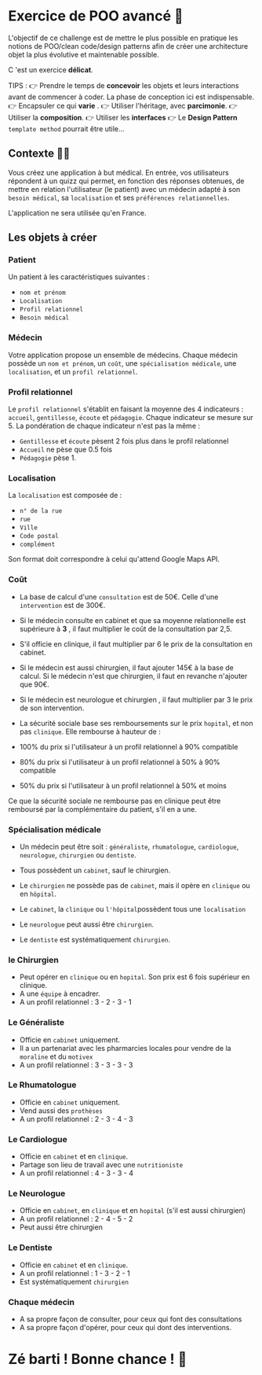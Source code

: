 # Exercice de POO avancé 🤯

L'objectif de ce challenge est de mettre le plus possible en pratique les notions de POO/clean code/design patterns afin de créer une architecture objet la plus évolutive et maintenable possible.

C 'est un exercice **délicat**.


TIPS :
👉 Prendre le temps de **concevoir** les objets et leurs interactions avant de commencer à coder. La phase de conception ici est indispensable.
👉 Encapsuler ce qui **varie** .
👉 Utiliser l'héritage, avec **parcimonie**.
👉 Utiliser la **composition**.
👉 Utiliser les **interfaces**
👉 Le **Design Pattern** `template method`  pourrait être utile...


## Contexte 👨‍⚕️

Vous créez une application à but médical. En entrée, vos utilisateurs répondent à un quizz qui permet, en fonction des réponses obtenues, de mettre en relation l'utilisateur (le patient) avec un médecin adapté à son `besoin médical`, sa `localisation` et ses `préférences relationnelles`.

L'application ne sera utilisée qu'en France.



## Les objets à créer

### Patient
Un patient à les caractéristiques suivantes :
* `nom et prénom`
* `Localisation`
* `Profil relationnel`
* `Besoin médical`


### Médecin

Votre application propose un ensemble de médecins. Chaque médecin possède un `nom et prénom`, un `coût`, une `spécialisation médicale`, une `localisation`, et un `profil relationnel`.




### Profil relationnel

Le `profil relationnel` s'établit en  faisant la moyenne des 4 indicateurs : `accueil`, `gentillesse`, `écoute` et `pédagogie`. Chaque indicateur se mesure sur 5. La pondération de chaque indicateur n'est pas la même :
* `Gentillesse` et `écoute` pèsent 2 fois plus dans le profil relationnel
* `Accueil` ne pèse que 0.5 fois
* `Pédagogie` pèse 1.




### Localisation

La `localisation` est composée de :
*  `n° de la rue`
* `rue`
* `Ville`
*  `Code postal`
*  `complément`

Son format doit correspondre à celui qu'attend Google Maps API.



### Coût

* La base de calcul d'une `consultation` est de 50€. Celle d'une `intervention` est de 300€.

* Si le médecin consulte en cabinet et que sa moyenne relationnelle est supérieure à **3** , il faut multiplier le coût de la consultation par 2,5.

* S'il officie en clinique, il faut multiplier par 6 le prix de la consultation en cabinet.

* Si le médecin est aussi chirurgien, il faut ajouter 145€ à la base de calcul. Si le médecin n'est que chirurgien, il faut en revanche n'ajouter que 90€.

* Si le médecin est neurologue et chirurgien , il faut multiplier par 3 le prix de son intervention.

* La sécurité sociale base ses remboursements sur le prix `hopital`, et non pas `clinique`. Elle rembourse à hauteur de :

* 100% du prix si l'utilisateur à un profil relationnel à 90% compatible

* 80% du prix si l'utilisateur à un profil relationnel à 50% à 90% compatible

* 50% du prix si l'utilisateur à un profil relationnel à 50% et moins

Ce que la sécurité sociale ne rembourse pas en clinique peut être remboursé par la complémentaire du patient, s'il en a une.



### Spécialisation médicale

* Un médecin peut être soit : `généraliste`, `rhumatologue`, `cardiologue`, `neurologue`, `chirurgien` ou `dentiste`.

* Tous possèdent un `cabinet`, sauf le chirurgien.
* Le `chirurgien` ne possède pas de `cabinet`, mais il opère en `clinique` ou en `hôpital`.

* Le `cabinet`, la  `clinique` ou `l'hôpital`possèdent tous une `localisation`

* Le `neurologue` peut aussi être `chirurgien`.

* Le `dentiste` est systématiquement `chirurgien`.



### le Chirurgien

* Peut opérer en `clinique` ou en `hopital`. Son prix est 6 fois supérieur en clinique.
* A une `équipe` à encadrer.
* A  un profil relationnel : 3 - 2 - 3 - 1



### Le Généraliste

* Officie en `cabinet` uniquement.
* Il a un partenariat avec les pharmarcies locales pour vendre de la `moraline` et du `motivex`
* A un profil relationnel : 3 - 3 - 3 - 3


### Le Rhumatologue

* Officie en `cabinet` uniquement.
* Vend aussi des `prothèses`
* A un profil relationnel : 2 - 3 - 4 - 3


### Le Cardiologue

* Officie en `cabinet` et en `clinique`.
* Partage son lieu de travail avec une `nutritioniste`
* A un profil relationnel : 4 - 3 - 3 - 4

### Le Neurologue

* Officie en `cabinet`, en `clinique` et en `hopital` (s'il est aussi chirurgien)
* A un profil relationnel : 2 - 4 - 5 - 2
* Peut aussi être chirurgien

### Le Dentiste

* Officie en `cabinet` et en `clinique`.
* A un profil relationnel : 1 - 3 - 2 - 1
* Est systématiquement `chirurgien`

### Chaque médecin
* A sa propre façon de consulter, pour ceux qui font des consultations
* A sa propre façon d'opérer, pour ceux qui dont des interventions.




# Zé barti ! Bonne chance ! 🤩